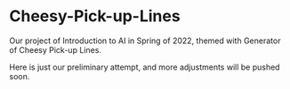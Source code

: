 # Cheesy-Pick-up-Lines

Our project of Introduction to AI in Spring of 2022, themed with Generator of Cheesy Pick-up Lines.

Here is just our preliminary attempt, and more adjustments will be pushed soon.
